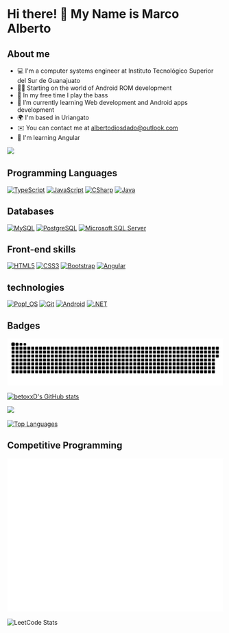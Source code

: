 # Hi there! 👋 My Name is Marco Alberto

## About me

*   💻 I'm a computer systems engineer at Instituto Tecnológico Superior del Sur de Guanajuato
*   👨‍💻 Starting on the world of Android ROM development
*   🎸 In my free time I play the bass
*   🌱 I’m currently learning Web development and Android apps development
*   🌍  I'm based in Uriangato
*   ✉️  You can contact me at [albertodiosdado@outlook.com](mailto:albertodiosdado@outlook.com)
*   🧠  I'm learning Angular

<a href="https://www.github.com/betoxxD" target="_blank" rel="noreferrer"><img
                  src="https://img.shields.io/github/followers/betoxxD?logo=github&style=for-the-badge&color=0891b2&labelColor=0f172a" /></a>

## Programming Languages

[<img alt="TypeScript" src="https://img.shields.io/badge/-TypeScript-007acc?style=flat-square&logo=typescript&logoColor=white" />](https://www.typescriptlang.org) [<img alt="JavaScript" src="https://img.shields.io/badge/-JavaScript-F7DF1E?style=flat-square&logo=javascript&logoColor=black" />](https://developer.mozilla.org/en-US/docs/Web/JavaScript) [<img alt="CSharp" src="https://img.shields.io/badge/-C sharp-239120?style=flat-square&logo=C Sharp&logoColor=white" />](https://docs.microsoft.com/en-us/dotnet/csharp/) [<img alt="Java" src="https://img.shields.io/badge/-Java-007396?style=flat-square&logo=Java&logoColor=white" />](https://www.java.com/) 

## Databases

[<img alt="MySQL" src="https://img.shields.io/badge/-MySQL-4479A1?style=flat-square&logo=MySQL&logoColor=white" />](https://www.mysql.com/) [<img alt="PostgreSQL" src="https://img.shields.io/badge/-PostgreSQL-4169E1?style=flat-square&logo=PostgreSQL&logoColor=white" />](https://www.postgresql.org/) [<img alt="Microsoft SQL Server" src="https://img.shields.io/badge/-Microsoft SQL Server-CC2927?style=flat-square&logo=Microsoft SQL Server&logoColor=white" />](https://www.microsoft.com/en-us/sql-server)

## Front-end skills

[<img alt="HTML5" src="https://img.shields.io/badge/-HTML5-E34F26?style=flat-square&logo=HTML5&logoColor=white" />](https://developer.mozilla.org/es/docs/Glossary/HTML5) [<img alt="CSS3" src="https://img.shields.io/badge/-CSS3-1572B6?style=flat-square&logo=CSS3&logoColor=white" />](https://developer.mozilla.org/es/docs/Web/CSS) [<img alt="Bootstrap" src="https://img.shields.io/badge/-Bootstrap-7952B3?style=flat-square&logo=Bootstrap&logoColor=white" />](https://getbootstrap.com/) [<img alt="Angular" src="https://img.shields.io/badge/-Angular-DD0031?style=flat-square&logo=Angular&logoColor=white" />](https://angular.io/)

## technologies

[<img alt="Pop!_OS" src="https://img.shields.io/badge/-Pop!_OS-48B9C7?style=flat-square&logo=Pop!_OS&logoColor=white" />](https://pop.system76.com/) [<img alt="Git" src="https://img.shields.io/badge/-Git-F05032?style=flat-square&logo=Git&logoColor=white" />](https://git-scm.com/) [<img alt="Android" src="https://img.shields.io/badge/-Android-3DDC84?style=flat-square&logo=Android&logoColor=white" />](https://www.android.com/) [<img alt=".NET" src="https://img.shields.io/badge/-.NET-512BD4?style=flat-square&logo=.NET&logoColor=white" />](https://dotnet.microsoft.com/)

## Badges

<img src="https://raw.githubusercontent.com/betoxxD/betoxxD/output/snake.svg" alt="Snake animation" />

<a href="http://www.github.com/betoxxD"><img src="https://github-readme-stats.vercel.app/api?username=betoxxD&show_icons=true&hide=&count_private=true&title_color=0891b2&text_color=ffffff&icon_color=0891b2&bg_color=0f172a&hide_border=true&show_icons=true" alt="betoxxD's GitHub stats" /></a>

<a href="http://www.github.com/betoxxD"><img src="https://github-readme-streak-stats.herokuapp.com/?user=betoxxD&stroke=ffffff&background=0f172a&ring=0891b2&fire=0891b2&currStreakNum=ffffff&currStreakLabel=0891b2&sideNums=ffffff&sideLabels=ffffff&dates=ffffff&hide_border=true" /></a>

<a href="https://github.com/betoxxD" align="left"><img src="https://github-readme-stats.vercel.app/api/top-langs/?username=betoxxD&langs_count=10&title_color=0891b2&text_color=ffffff&icon_color=0891b2&bg_color=0f172a&hide_border=true&locale=en&custom_title=Top%20%Languages" alt="Top Languages" /></a>


## Competitive Programming

<a href="https://codeforces.com/profile/betoxx"><img src="https://raw.githubusercontent.com/betoxxD/cf-stats/main/output/light_card.svg#gh-dark-mode-only" /></a>

![LeetCode Stats](https://leetcode.card.workers.dev/betoxxdiosnava?theme=dark&font=baloo&extension=activity)